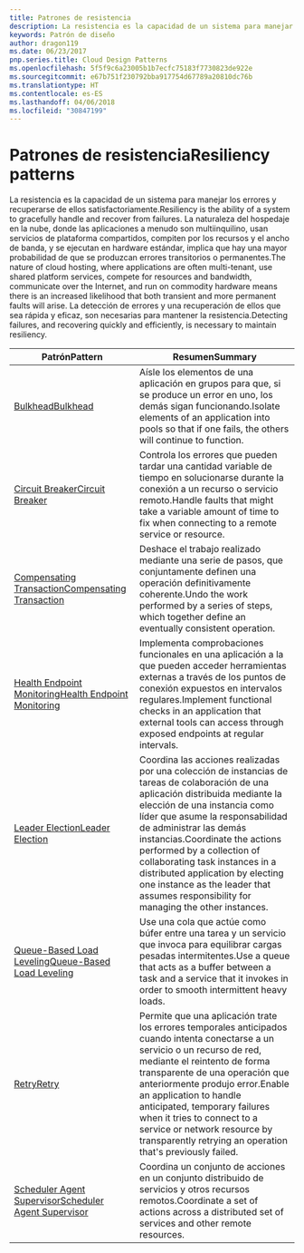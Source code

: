```yaml
---
title: Patrones de resistencia
description: La resistencia es la capacidad de un sistema para manejar los errores y recuperarse de ellos satisfactoriamente. La naturaleza del hospedaje en la nube, donde las aplicaciones a menudo son multiinquilino, usan servicios de plataforma compartidos, compiten por los recursos y el ancho de banda, y se ejecutan en hardware estándar, implica que hay una mayor probabilidad de que se produzcan errores transitorios o permanentes. La detección de errores y una recuperación de ellos que sea rápida y eficaz, son necesarias para mantener la resistencia.
keywords: Patrón de diseño
author: dragon119
ms.date: 06/23/2017
pnp.series.title: Cloud Design Patterns
ms.openlocfilehash: 5f5f9c6a23005b1b7ecfc75183f7730823de922e
ms.sourcegitcommit: e67b751f230792bba917754d67789a20810dc76b
ms.translationtype: HT
ms.contentlocale: es-ES
ms.lasthandoff: 04/06/2018
ms.locfileid: "30847199"
---
```

# <a name="resiliency-patterns"></a><span data-ttu-id="ef6d4-106">Patrones de resistencia</span><span class="sxs-lookup"><span data-stu-id="ef6d4-106">Resiliency patterns</span></span>

<span data-ttu-id="ef6d4-107">La resistencia es la capacidad de un sistema para manejar los errores y recuperarse de ellos satisfactoriamente.</span><span class="sxs-lookup"><span data-stu-id="ef6d4-107">Resiliency is the ability of a system to gracefully handle and recover from failures.</span></span> <span data-ttu-id="ef6d4-108">La naturaleza del hospedaje en la nube, donde las aplicaciones a menudo son multiinquilino, usan servicios de plataforma compartidos, compiten por los recursos y el ancho de banda, y se ejecutan en hardware estándar, implica que hay una mayor probabilidad de que se produzcan errores transitorios o permanentes.</span><span class="sxs-lookup"><span data-stu-id="ef6d4-108">The nature of cloud hosting, where applications are often multi-tenant, use shared platform services, compete for resources and bandwidth, communicate over the Internet, and run on commodity hardware means there is an increased likelihood that both transient and more permanent faults will arise.</span></span> <span data-ttu-id="ef6d4-109">La detección de errores y una recuperación de ellos que sea rápida y eficaz, son necesarias para mantener la resistencia.</span><span class="sxs-lookup"><span data-stu-id="ef6d4-109">Detecting failures, and recovering quickly and efficiently, is necessary to maintain resiliency.</span></span>


|                            <span data-ttu-id="ef6d4-110">Patrón</span><span class="sxs-lookup"><span data-stu-id="ef6d4-110">Pattern</span></span>                             |                                                                                                      <span data-ttu-id="ef6d4-111">Resumen</span><span class="sxs-lookup"><span data-stu-id="ef6d4-111">Summary</span></span>                                                                                                       |
|----------------------------------------------------------------|--------------------------------------------------------------------------------------------------------------------------------------------------------------------------------------------------------------------|
|                   [<span data-ttu-id="ef6d4-112">Bulkhead</span><span class="sxs-lookup"><span data-stu-id="ef6d4-112">Bulkhead</span></span>](../bulkhead.md)                   |                                                     <span data-ttu-id="ef6d4-113">Aísle los elementos de una aplicación en grupos para que, si se produce un error en uno, los demás sigan funcionando.</span><span class="sxs-lookup"><span data-stu-id="ef6d4-113">Isolate elements of an application into pools so that if one fails, the others will continue to function.</span></span>                                                      |
|            [<span data-ttu-id="ef6d4-114">Circuit Breaker</span><span class="sxs-lookup"><span data-stu-id="ef6d4-114">Circuit Breaker</span></span>](../circuit-breaker.md)            |                                                  <span data-ttu-id="ef6d4-115">Controla los errores que pueden tardar una cantidad variable de tiempo en solucionarse durante la conexión a un recurso o servicio remoto.</span><span class="sxs-lookup"><span data-stu-id="ef6d4-115">Handle faults that might take a variable amount of time to fix when connecting to a remote service or resource.</span></span>                                                   |
|   [<span data-ttu-id="ef6d4-116">Compensating Transaction</span><span class="sxs-lookup"><span data-stu-id="ef6d4-116">Compensating Transaction</span></span>](../compensating-transaction.md)   |                                                      <span data-ttu-id="ef6d4-117">Deshace el trabajo realizado mediante una serie de pasos, que conjuntamente definen una operación definitivamente coherente.</span><span class="sxs-lookup"><span data-stu-id="ef6d4-117">Undo the work performed by a series of steps, which together define an eventually consistent operation.</span></span>                                                       |
| [<span data-ttu-id="ef6d4-118">Health Endpoint Monitoring</span><span class="sxs-lookup"><span data-stu-id="ef6d4-118">Health Endpoint Monitoring</span></span>](../health-endpoint-monitoring.md) |                                            <span data-ttu-id="ef6d4-119">Implementa comprobaciones funcionales en una aplicación a la que pueden acceder herramientas externas a través de los puntos de conexión expuestos en intervalos regulares.</span><span class="sxs-lookup"><span data-stu-id="ef6d4-119">Implement functional checks in an application that external tools can access through exposed endpoints at regular intervals.</span></span>                                            |
|            [<span data-ttu-id="ef6d4-120">Leader Election</span><span class="sxs-lookup"><span data-stu-id="ef6d4-120">Leader Election</span></span>](../leader-election.md)            | <span data-ttu-id="ef6d4-121">Coordina las acciones realizadas por una colección de instancias de tareas de colaboración de una aplicación distribuida mediante la elección de una instancia como líder que asume la responsabilidad de administrar las demás instancias.</span><span class="sxs-lookup"><span data-stu-id="ef6d4-121">Coordinate the actions performed by a collection of collaborating task instances in a distributed application by electing one instance as the leader that assumes responsibility for managing the other instances.</span></span> |
|  [<span data-ttu-id="ef6d4-122">Queue-Based Load Leveling</span><span class="sxs-lookup"><span data-stu-id="ef6d4-122">Queue-Based Load Leveling</span></span>](../queue-based-load-leveling.md)  |                                            <span data-ttu-id="ef6d4-123">Use una cola que actúe como búfer entre una tarea y un servicio que invoca para equilibrar cargas pesadas intermitentes.</span><span class="sxs-lookup"><span data-stu-id="ef6d4-123">Use a queue that acts as a buffer between a task and a service that it invokes in order to smooth intermittent heavy loads.</span></span>                                             |
|                      [<span data-ttu-id="ef6d4-124">Retry</span><span class="sxs-lookup"><span data-stu-id="ef6d4-124">Retry</span></span>](../retry.md)                      |             <span data-ttu-id="ef6d4-125">Permite que una aplicación trate los errores temporales anticipados cuando intenta conectarse a un servicio o un recurso de red, mediante el reintento de forma transparente de una operación que anteriormente produjo error.</span><span class="sxs-lookup"><span data-stu-id="ef6d4-125">Enable an application to handle anticipated, temporary failures when it tries to connect to a service or network resource by transparently retrying an operation that's previously failed.</span></span>             |
| [<span data-ttu-id="ef6d4-126">Scheduler Agent Supervisor</span><span class="sxs-lookup"><span data-stu-id="ef6d4-126">Scheduler Agent Supervisor</span></span>](../scheduler-agent-supervisor.md) |                                                            <span data-ttu-id="ef6d4-127">Coordina un conjunto de acciones en un conjunto distribuido de servicios y otros recursos remotos.</span><span class="sxs-lookup"><span data-stu-id="ef6d4-127">Coordinate a set of actions across a distributed set of services and other remote resources.</span></span>                                                            |

